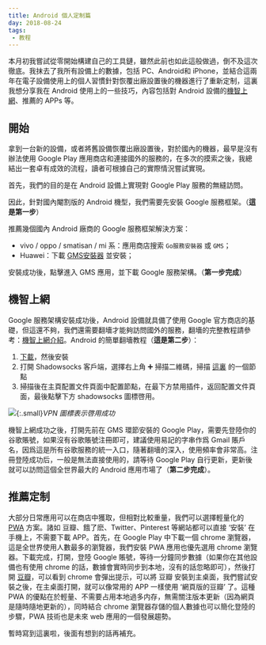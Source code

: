 ```yaml
---
title: Android 個人定制篇
day: 2018-08-24
tags:
 - 教程
---
```


本月初我嘗試從零開始構建自己的工具鏈，雖然此前也如此這般做過，倒不及這次徹底。我抹去了我所有設備上的數據，包括 PC、Android和 iPhone，並結合這兩年在電子設備使用上的個人習慣針對恢覆出廠設置後的機器進行了重新定制，這裏我想分享我在 Android 使用上的一些技巧，內容包括對 Android 設備的[機智上網](/科學上網)、推薦的 APPs 等。

## 開始

拿到一台新的設備，或者將舊設備恢覆出廠設置後，對於國內的機器，最早是沒有辦法使用 Google Play 應用商店和連接國外的服務的，在多次的摸索之後，我總結出一套卓有成效的流程，讀者可根據自己的實際情況嘗試實現。

首先，我們的目的是在 Android 設備上實現對 Google Play 服務的無縫訪問。

因此，針對國內閹割版的 Android 機型，我們需要先安裝 Google 服務框架。（**這是第一步**）

推薦幾個國內 Android 廠商的 Google 服務框架解決方案：

 - vivo / oppo / smatisan / mi 系：應用商店搜索 `Go服務安裝器` 或 `GMS`；
 - Huawei：下載 [GMS安裝器](//share.weiyun.com/50zxmGI) 並安裝；

安裝成功後，點擊進入 GMS 應用，並下載 Google 服務架構。（**第一步完成**）

## 機智上網

Google 服務架構安裝成功後，Android 設備就具備了使用 Google 官方商店的基礎，但這還不夠，我們還需要翻墻才能夠訪問國外的服務，翻墻的完整教程請參考：[機智上網介紹](/科學上網)。Android 的簡單翻墻教程（**這是第二步**）：

1. [下載](//github.com/shadowsocks/shadowsocks-android/releases)，然後安裝
2. 打開 Shadowsocks 客戶端，選擇右上角 ➕ 掃描二維碼，掃描 [這裏](//github.com/googlehosts/hosts/wiki/%E5%AE%9E%E9%AA%8C%E5%AE%A4) 的一個節點
3. 掃描後在主頁配置文件頁面中配置節點，在最下方禁用插件，返回配置文件頁面，最後點擊下方 shadowsocks 圖標啓用。

![](//telegra.ph/file/553dc35aae487bdb7a7ad.jpg){:.small}*VPN 圖標表示啓用成功*

機智上網成功之後，打開先前在 GMS 環節安裝的 Google Play，需要先登陸你的谷歌賬號，如果沒有谷歌賬號注冊即可，建議使用易記的字串作爲 Gmail 賬戶名，因爲這是所有谷歌服務的統一入口，隨著翻墻的深入，使用頻率會非常高。注冊登陸成功后，一般是無法直接使用的，請等待 Google Play 自行更新，更新後就可以訪問這個全世界最大的 Android 應用市場了（**第二步完成**）。

## 推薦定制

大部分日常應用可以在商店中獲取，但相對比較重量，我們可以選擇輕量化的 [PWA](https://lavas.baidu.com/pwa) 方案。諸如 豆瓣、餓了麽、Twitter、Pinterest 等網站都可以直接 ‘安裝’ 在手機上，不需要下載 APP。首先，在 Google Play 中下載一個 chrome 瀏覽器，這是全世界使用人數最多的瀏覽器，我們安裝 PWA 應用也優先選用 chrome 瀏覽器。下載完成，打開，登陸 Google 賬號，等待一分鐘同步數據（如果你在其他設備也有使用 chrome 的話，數據會實時同步到本地，沒有的話忽略即可），然後打開 [豆瓣](//douban.com)，可以看到 chrome 會彈出提示，可以將 豆瓣 安裝到主桌面，我們嘗試安裝之後，在主桌面打開，就可以像常用的 APP 一樣使用 ‘網頁版的豆瓣’ 了。這種 PWA 的優點在於輕量、不需要占用本地過多内存，無需關注版本更新（因為網頁是隨時隨地更新的），同時結合 chrome 瀏覽器存儲的個人數據也可以簡化登陸的步驟，PWA 技術也是未來 web 應用的一個發展趨勢。

暫時寫到這裏啦，後面有想到的話再補充。